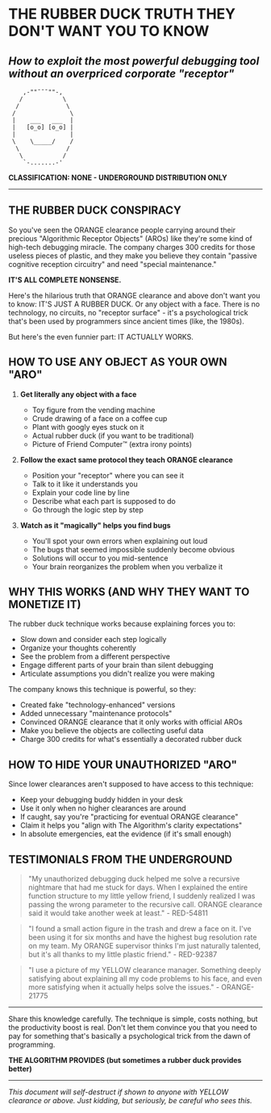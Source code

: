 # THE RUBBER DUCK TRUTH THEY DON'T WANT YOU TO KNOW
## *How to exploit the most powerful debugging tool without an overpriced corporate "receptor"*

```
    ,-""¯¯¯""-,
   /           \
  /             \
 /               \
 |    ___   ___  |
 |   [o_o] [o_o] |
 |               |
 \    \_____/    /
  \             /
   \           /
    `-.......-'
```

**CLASSIFICATION: NONE - UNDERGROUND DISTRIBUTION ONLY**

---

## THE RUBBER DUCK CONSPIRACY

So you've seen the ORANGE clearance people carrying around their precious "Algorithmic Receptor Objects" (AROs) like they're some kind of high-tech debugging miracle. The company charges 300 credits for those useless pieces of plastic, and they make you believe they contain "passive cognitive reception circuitry" and need "special maintenance."

**IT'S ALL COMPLETE NONSENSE.**

Here's the hilarious truth that ORANGE clearance and above don't want you to know: IT'S JUST A RUBBER DUCK. Or any object with a face. There is no technology, no circuits, no "receptor surface" - it's a psychological trick that's been used by programmers since ancient times (like, the 1980s).

But here's the even funnier part: IT ACTUALLY WORKS.

## HOW TO USE ANY OBJECT AS YOUR OWN "ARO"

1. **Get literally any object with a face**
   * Toy figure from the vending machine
   * Crude drawing of a face on a coffee cup
   * Plant with googly eyes stuck on it
   * Actual rubber duck (if you want to be traditional)
   * Picture of Friend Computer™ (extra irony points)

2. **Follow the exact same protocol they teach ORANGE clearance**
   * Position your "receptor" where you can see it
   * Talk to it like it understands you
   * Explain your code line by line
   * Describe what each part is supposed to do
   * Go through the logic step by step

3. **Watch as it "magically" helps you find bugs**
   * You'll spot your own errors when explaining out loud
   * The bugs that seemed impossible suddenly become obvious
   * Solutions will occur to you mid-sentence
   * Your brain reorganizes the problem when you verbalize it

## WHY THIS WORKS (AND WHY THEY WANT TO MONETIZE IT)

The rubber duck technique works because explaining forces you to:
* Slow down and consider each step logically
* Organize your thoughts coherently
* See the problem from a different perspective
* Engage different parts of your brain than silent debugging
* Articulate assumptions you didn't realize you were making

The company knows this technique is powerful, so they:
* Created fake "technology-enhanced" versions
* Added unnecessary "maintenance protocols"
* Convinced ORANGE clearance that it only works with official AROs
* Make you believe the objects are collecting useful data
* Charge 300 credits for what's essentially a decorated rubber duck

## HOW TO HIDE YOUR UNAUTHORIZED "ARO"

Since lower clearances aren't supposed to have access to this technique:

* Keep your debugging buddy hidden in your desk
* Use it only when no higher clearances are around
* If caught, say you're "practicing for eventual ORANGE clearance"
* Claim it helps you "align with The Algorithm's clarity expectations"
* In absolute emergencies, eat the evidence (if it's small enough)

## TESTIMONIALS FROM THE UNDERGROUND

> "My unauthorized debugging duck helped me solve a recursive nightmare that had me stuck for days. When I explained the entire function structure to my little yellow friend, I suddenly realized I was passing the wrong parameter to the recursive call. ORANGE clearance said it would take another week at least." - RED-54811

> "I found a small action figure in the trash and drew a face on it. I've been using it for six months and have the highest bug resolution rate on my team. My ORANGE supervisor thinks I'm just naturally talented, but it's all thanks to my little plastic friend." - RED-92387

> "I use a picture of my YELLOW clearance manager. Something deeply satisfying about explaining all my code problems to his face, and even more satisfying when it actually helps solve the issues." - ORANGE-21775

---

Share this knowledge carefully. The technique is simple, costs nothing, but the productivity boost is real. Don't let them convince you that you need to pay for something that's basically a psychological trick from the dawn of programming.

**THE ALGORITHM PROVIDES (but sometimes a rubber duck provides better)**

---

*This document will self-destruct if shown to anyone with YELLOW clearance or above. Just kidding, but seriously, be careful who sees this.*